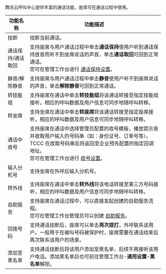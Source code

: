 腾讯云呼叫中心提供丰富的通话功能，座席可在通话过程中使用。

| 功能名称      | 功能描述                                                                                               |
| --------- | -------------------------------------------------------------------------------------------------- |
| 挂断        | 挂断当前通话。                                                                                            |
| 通话保持/通话取回 | 支持座席与用户通话过程中单击**通话保持**使用户听到通话保持放音而听不到坐席说话的声音，单击**通话取回**可回到正常通话。<br>您可在管理工作台进行 [通话保持设置](xxxx)。           |
| 静音/解除静音   | 支持座席与用户通话过程中单击**静音**使用户听不到座席说话的声音，单击**解除静音**可回到正常通话。                                                       |
| 转技能组      | 支持座席在通话中单击**转技能组**将该通话转接至指定技能组接听，相应的呼叫数据及用户信息可同步地随呼叫转移。                                                |
| 转坐席       | 支持坐席在通话中单击**转座席**将该通话转接至指定座席接听，相应的呼叫数据及用户信息可同步地随呼叫转移。                                                  |
| 通话中收号     | 支持座席在通话中选择管理员配置的收号模板，播放提示音并收取用户输入的号码串（如：身份证号、订单号等）。TCCC 在收取号码串后将返回至企业预先配置的指定回调地址。<br>您可在管理工作台进行 [收号设置](xxxx)。 |
| 输入分机号     | 支持坐席在外呼后输入分机号。                                                                                     |
| 转外线       | 支持座席在通话中单击**转外线**将该电话转接至第三方号码接听，相应的呼叫数据及用户信息可同步地随呼叫转移。                                                 |
| 自助服务      | 支持座席在通话过程中，可以直接发起创建的自助服务流程。<br>您可在管理工作台管理员可以创建 [自助服务](xxxx)。                                                  |
| 回拨号码      | 支持通话挂断后，座席可以单击**再次拨打**，外呼联系该用户。一般用于在被叫号码被保护时，座席需要在通话结束后再次联系该用户的场景。                                     |
| 添加至黑名单    | 支持通话挂断后将该用户添加至黑名单，后续不再接听该用户电话。添加黑名单后也可前往管理工作台-**通用设置-黑名单**解除。                                          |
